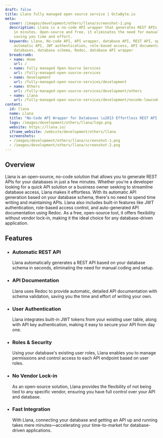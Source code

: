 ```yaml
---
draft: false
title: Llana fully managed open source service | OctaByte.io
meta:
  cover: /images/development/others/llana/screenshot-1.png
  description: Llana is a no-code API wrapper that generates REST APIs for databases
    in minutes. Open-source and free, it eliminates the need for manual API development,
    saving you time and effort.
  keywords: Llana, No-code API, API wrapper, database API, REST API, open-source API,
    automatic API, JWT authentication, role-based access, API documentation, API for
    databases, database schema, Redoc, database API wrapper
  breadcrumb:
  - name: Home
    url: /
  - name: Fully managed Open-Source Services
    url: /fully-managed-open-source-services
  - name: Development
    url: /fully-managed-open-source-services/development
  - name: Others
    url: /fully-managed-open-source-services/development/others
  - name: Llana
    url: /fully-managed-open-source-services/development/nocode-lowcode/llana
content:
  id: llana
  name: Llana
  title: "No-Code API Wrapper for Databases \u2013 Effortless REST API Generation"
  logo: /images/development/others/llana/logo.png
  website: https://llana.io/
  iframe_website: /website/development/others/llana
  screenshots:
  - /images/development/others/llana/screenshot-1.png
  - /images/development/others/llana/screenshot-2.png
---
```


## Overview

Llana is an open-source, no-code solution that allows you to generate REST APIs for your databases in just a few minutes. Whether you're a developer looking for a quick API solution or a business owner seeking to streamline database access, Llana makes it effortless. With its automatic API generation based on your database schema, there's no need to spend time writing and maintaining APIs. Llana also includes built-in features like JWT authentication, role-based access control, and auto-generated API documentation using Redoc. As a free, open-source tool, it offers flexibility without vendor lock-in, making it the ideal choice for any database-driven application.

## Features

- ### Automatic REST API

  Llana automatically generates a REST API based on your database schema in seconds, eliminating the need for manual coding and setup.

- ### API Documentation

  Llana uses Redoc to provide automatic, detailed API documentation with schema validation, saving you the time and effort of writing your own.

- ### User Authentication

  Llana integrates built-in JWT tokens from your existing user table, along with API key authentication, making it easy to secure your API from day one.

- ### Roles & Security

  Using your database's existing user roles, Llana enables you to manage permissions and control access to each API endpoint based on user roles.

- ### No Vendor Lock-in

  As an open-source solution, Llana provides the flexibility of not being tied to any specific vendor, ensuring you have full control over your API and database.

- ### Fast Integration

  With Llana, connecting your database and getting an API up and running takes mere minutes—accelerating your time-to-market for database-driven applications.